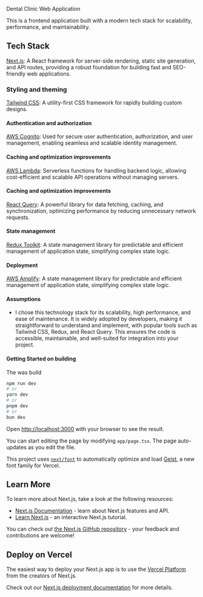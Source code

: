Dental Clinic Web Application

This is a frontend application built with a modern tech stack for scalability, performance, and maintainability.

## Tech Stack

[Next.js](https://nextjs.org): A React framework for server-side rendering, static site generation, and API routes, providing a robust foundation for building fast and SEO-friendly web applications.

### Styling and theming

[Tailwind CSS](https://tailwindcss.com): A utility-first CSS framework for rapidly building custom designs.

#### Authentication and authorization

[AWS Cognito](https://aws.amazon.com/pm/cognito/): Used for secure user authentication, authorization, and user management, enabling seamless and scalable identity management.

#### Caching and optimization improvements

[AWS Lambda](https://aws.amazon.com/pm/lambda/): Serverless functions for handling backend logic, allowing cost-efficient and scalable API operations without managing servers.

#### Caching and optimization improvements

[React Query](https://tanstack.com/query/latest): A powerful library for data fetching, caching, and synchronization, optimizing performance by reducing unnecessary network requests.

#### State management

[Redux Toolkit](https://redux-toolkit.js.org/): A state management library for predictable and efficient management of application state, simplifying complex state logic.

#### Deployment

[AWS Amplify](https://aws.amazon.com/amplify/): A state management library for predictable and efficient management of application state, simplifying complex state logic.

#### Assumptions

- I chose this technology stack for its scalability, high performance, and ease of maintenance. It is widely adopted by developers, making it straightforward to understand and implement, with popular tools such as Tailwind CSS, Redux, and React Query. This ensures the code is accessible, maintainable, and well-suited for integration into your project.

#### Getting Started on building

The was build

```bash
npm run dev
# or
yarn dev
# or
pnpm dev
# or
bun dev
```

Open [http://localhost:3000](http://localhost:3000) with your browser to see the result.

You can start editing the page by modifying `app/page.tsx`. The page auto-updates as you edit the file.

This project uses [`next/font`](https://nextjs.org/docs/app/building-your-application/optimizing/fonts) to automatically optimize and load [Geist](https://vercel.com/font), a new font family for Vercel.

## Learn More

To learn more about Next.js, take a look at the following resources:

- [Next.js Documentation](https://nextjs.org/docs) - learn about Next.js features and API.
- [Learn Next.js](https://nextjs.org/learn) - an interactive Next.js tutorial.

You can check out [the Next.js GitHub repository](https://github.com/vercel/next.js) - your feedback and contributions are welcome!

## Deploy on Vercel

The easiest way to deploy your Next.js app is to use the [Vercel Platform](https://vercel.com/new?utm_medium=default-template&filter=next.js&utm_source=create-next-app&utm_campaign=create-next-app-readme) from the creators of Next.js.

Check out our [Next.js deployment documentation](https://nextjs.org/docs/app/building-your-application/deploying) for more details.
